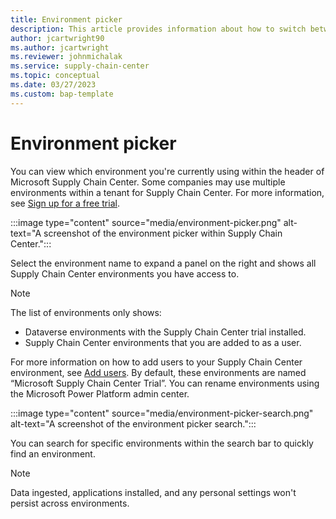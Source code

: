 ```yaml
---
title: Environment picker
description: This article provides information about how to switch between environments within Microsoft Supply Chain Center.
author: jcartwright90
ms.author: jcartwright
ms.reviewer: johnmichalak
ms.service: supply-chain-center
ms.topic: conceptual
ms.date: 03/27/2023
ms.custom: bap-template
---
```


# Environment picker

You can view which environment you're currently using within the header of Microsoft Supply Chain Center. Some companies may use multiple environments within a tenant for Supply Chain Center. For more information, see [Sign up for a free trial](../get-started/free-trial.md).

:::image type="content" source="media/environment-picker.png" alt-text="A screenshot of the environment picker within Supply Chain Center."::: 

Select the environment name to expand a panel on the right and shows all Supply Chain Center environments you have access to. 

>[!Note]
> The list of environments only shows:
> - Dataverse environments with the Supply Chain Center trial installed.
> - Supply Chain Center environments that you are added to as a user.

For more information on how to add users to your Supply Chain Center environment, see [Add users](add-users.md). By default, these environments are named “Microsoft Supply Chain Center Trial”. You can rename environments using the Microsoft Power Platform admin center. 

:::image type="content" source="media/environment-picker-search.png" alt-text="A screenshot of the environment picker search."::: 

You can search for specific environments within the search bar to quickly find an environment. 

>[!Note]
> Data ingested, applications installed, and any personal settings won't persist across environments. 
